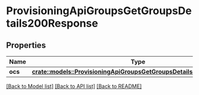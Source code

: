 # ProvisioningApiGroupsGetGroupsDetails200Response

## Properties

Name | Type | Description | Notes
------------ | ------------- | ------------- | -------------
**ocs** | [**crate::models::ProvisioningApiGroupsGetGroupsDetails200ResponseOcs**](provisioning_api_groups_get_groups_details_200_response_ocs.md) |  | 

[[Back to Model list]](../README.md#documentation-for-models) [[Back to API list]](../README.md#documentation-for-api-endpoints) [[Back to README]](../README.md)


